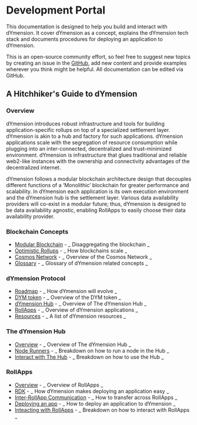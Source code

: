 # Development Portal

This documentation is designed to help you build and interact with dYmension. It cover dYmension as a concept, explains the dYmension tech stack and documents procedures for deploying an application to dYmension.

This is an open-source community effort, so feel free to suggest new topics by creating an issue in the [GitHub](https://github.com/dymensionxyz/docs/issues), add new content and provide examples wherever you think might be helpful. All documentation can be edited via GitHub.

## A Hitchhiker's Guide to dYmension

### Overview

dYmension introduces robust infrastructure and tools for building application-specific rollups on top of a specialized settlement layer. dYmension is akin to a hub and factory for such applications. dYmension applications scale with the segregation of resource consumption while plugging into an inter-connected, decentralized and trust-minimized environment. dYmension is infrastructure that glues traditional and reliable web2-like instances with the ownership and connectivity advantages of the decentralized internet.

dYmension follows a modular blockchain architecture design that decouples different functions of a ‘Monolithic’ blockchain for greater performance and scalability. In dYmension each application is its own execution environment and the dYmension hub is the settlement layer. Various data availability providers will co-exist in a modular future; thus, dYmension is designed to be data availability agnostic, enabling RollApps to easily choose their data availability provider.

### Blockchain Concepts

- [Modular Blockchain](modular-blockchain) - _ Disaggregating the blockchain _
- [Optimistic Rollups](optimistic-rollups) - _ How blockchains scale _
- [Cosmos Network](cosmos) - _ Overview of the Cosmos Network _
- [Glossary](glossary) - _ Glossary of dYmension related concepts _

### dYmension Protocol

- [Roadmap](roadmap) - _ How dYmension will evolve _
- [DYM token](dym-token) - _ Overview of the DYM token _
- [dYmension Hub](../hub/overview.md) - _ Overview of The dYmension Hub _
- [RollApps](../rollapps/overview.md) - _ Overview of dYmension applications _
- [Resources](https://github.com/dymensionxyz/awesome) - _ A list of dYmension resources _

### The dYmension Hub

- [Overview](#) - _ Overview of The dYmension Hub _
- [Node Runners](#) - _ Breakdown on how to run a node in the Hub _
- [Interact with The Hub](#) - _ Breakdown on how to use the Hub _

### RollApps

- [Overview](#) - _ Overview of RollApps _
- [RDK](#) - _ How dYmension makes deploying an application easy _
- [Inter-RollApp Communication](#) - _ How to transfer across RollApps _
- [Deploying an app](#) - _ How to deploy an application to dYmension _
- [Inteacting with RollApps](#) - _ Breakdown on how to interact with RollApps _
